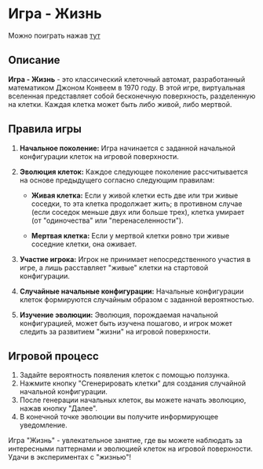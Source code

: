 # Игра - Жизнь

Можно поиграть нажав [тут](https://sonochiwa.github.io/life/)

## Описание

**Игра - Жизнь** - это классический клеточный автомат, разработанный математиком Джоном Конвеем в 1970 году. В этой игре, виртуальная вселенная представляет собой бесконечную поверхность, разделенную на клетки. Каждая клетка может быть либо живой, либо мертвой.

## Правила игры

1. **Начальное поколение:** Игра начинается с заданной начальной конфигурации клеток на игровой поверхности.

2. **Эволюция клеток:** Каждое следующее поколение рассчитывается на основе предыдущего согласно следующим правилам:

    - **Живая клетка:** Если у живой клетки есть две или три живые соседки, то эта клетка продолжает жить; в противном случае (если соседок меньше двух или больше трех), клетка умирает (от "одиночества" или "перенаселенности").

    - **Мертвая клетка:** Если у мертвой клетки ровно три живые соседние клетки, она оживает.

3. **Участие игрока:** Игрок не принимает непосредственного участия в игре, а лишь расставляет "живые" клетки на стартовой конфигурации.

4. **Случайные начальные конфигурации:** Начальные конфигурации клеток формируются случайным образом с заданной вероятностью.

5. **Изучение эволюции:** Эволюция, порождаемая начальной конфигурацией, может быть изучена пошагово, и игрок может следить за развитием "жизни" на игровой поверхности.

## Игровой процесс

1. Задайте вероятность появления клеток с помощью ползунка.
2. Нажмите кнопку "Сгенерировать клетки" для создания случайной начальной конфигурации.
3. После генерации начальных клеток, вы можете начать эволюцию, нажав кнопку "Далее".
4. В конечной точке эволюции вы получите информирующее уведомление.

Игра "Жизнь" - увлекательное занятие, где вы можете наблюдать за интересными паттернами и эволюцией клеток на игровой поверхности. Удачи в экспериментах с "жизнью"!
